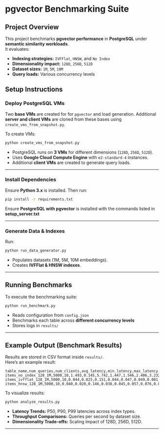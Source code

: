 # **pgvector Benchmarking Suite**

## **Project Overview**
This project benchmarks **pgvector performance** in **PostgreSQL** under **semantic similarity workloads**.  
It evaluates:
- **Indexing strategies:** `IVFFlat`, `HNSW`, and `No Index`
- **Dimensionality impact:** `128D`, `256D`, `512D`
- **Dataset sizes:** `1M`, `5M`, `10M`
- **Query loads:** Various concurrency levels

## **Setup Instructions**
### **Deploy PostgreSQL VMs**
Two **base VMs** are created for for `pgvector` and load generation.
Additional **server and client VMs** are cloned from these bases using `create_vms_from_snapshot.py`.

To create VMs:
```bash
python create_vms_from_snapshot.py
```
- PostgreSQL runs on **3 VMs** for different dimensions (`128D`, `256D`, `512D`).
- Uses **Google Cloud Compute Engine** with `e2-standard-4` instances.
- Additional **client VMs** are created to generate query loads.

---

### **Install Dependencies**
Ensure **Python 3.x** is installed. Then run:
```bash
pip install -r requirements.txt
```
Ensure **PostgreSQL with pgvector** is installed with the commands listed in **setup_server.txt**

---

### **Generate Data & Indexes**
Run:
```bash
python run_data_generator.py
```
- Populates datasets (1M, 5M, 10M embeddings).
- Creates **IVFFlat & HNSW indexes**.

---

## **Running Benchmarks**
To execute the benchmarking suite:
```bash
python run_benchmark.py
```
- Reads configuration from `config.json`
- Benchmarks each table across **different concurrency levels**
- Stores logs in `results/`

---

## **Example Output (Benchmark Results)**
Results are stored in CSV format inside `results/`.  
Here’s an example result:

```
table_name,num_queries,num_clients,avg_latency,min_latency,max_latency,p50_latency,p90_latency,p95_latency,p99_latency,stddev_latency,throughput,success_rate,failure_rate,elapsed_time
items_no_index_128_1M,5000,10,1.493,0.145,5.742,1.447,1.546,2.406,3.232,0.384,0.669,100.0,0.0,747.549
items_ivfflat_128_1M,5000,10,0.044,0.025,0.151,0.044,0.047,0.049,0.081,0.007,22.240,100.0,0.0,22.600
items_hnsw_128_1M,5000,10,0.040,0.020,0.146,0.038,0.045,0.057,0.076,0.008,24.814,100.0,0.0,20.264
```

To visualize results:
```bash
python analyze_results.py
```
- **Latency Trends:** P50, P90, P99 latencies across index types.
- **Throughput Comparisons:** Queries per second by dataset size.
- **Dimensionality Trade-offs:** Scaling impact of 128D, 256D, 512D.

---
